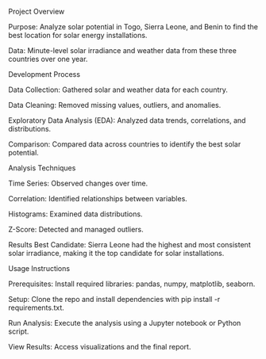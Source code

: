 Project Overview


Purpose: Analyze solar potential in Togo, Sierra Leone, and Benin to find the best location for solar energy installations.

Data: Minute-level solar irradiance and weather data from these three countries over one year.

Development Process

Data Collection: Gathered solar and weather data for each country.

Data Cleaning: Removed missing values, outliers, and anomalies.

Exploratory Data Analysis (EDA): Analyzed data trends, correlations, and distributions.

Comparison: Compared data across countries to identify the best solar potential.


Analysis Techniques

Time Series: Observed changes over time.

Correlation: Identified relationships between variables.

Histograms: Examined data distributions.

Z-Score: Detected and managed outliers.


Results
Best Candidate: Sierra Leone had the highest and most consistent solar irradiance, making it the top candidate for solar installations.



Usage Instructions

Prerequisites: Install required libraries: pandas, numpy, matplotlib, seaborn.

Setup: Clone the repo and install dependencies with pip install -r requirements.txt.

Run Analysis: Execute the analysis using a Jupyter notebook or Python script.

View Results: Access visualizations and the final report.
